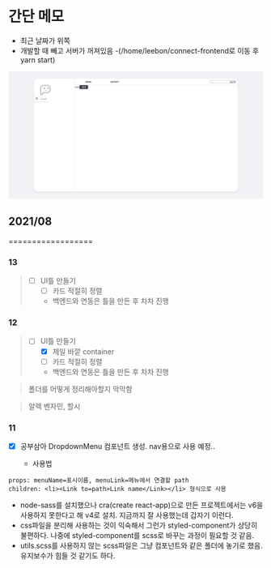 # 간단 메모

- 최근 날짜가 위쪽
- 개발할 때 빼고 서버가 꺼져있음
  -(/home/leebon/connect-frontend로 이동 후 yarn start)

![progress](./temp.png)

## 2021/08

==================

### 13

> - [ ] UI틀 만들기
>   - [ ] 카드 적절히 정렬
>   - 백엔드와 연동은 틀을 만든 후 차차 진행

### 12

> - [ ] UI틀 만들기
>   - [x] 제일 바깥 container
>   - [ ] 카드 적절히 정렬
>   - 백엔드와 연동은 틀을 만든 후 차차 진행

> 폴더를 어떻게 정리해아할지 막막함

> 알렉 벤자민, 할시

### 11

- [x] 공부삼아 DropdownMenu 컴포넌트 생성. nav용으로 사용 예정..

  - 사용법

```
props: menuName=표시이름, menuLink=메뉴에서 연결할 path
children: <li><Link to=path>Link name</Link></li> 형식으로 사용
```

- node-sass를 설치했으나 cra(create react-app)으로 만든 프로젝트에서는 v6을 사용하지 못한다고 해 v4로 설치. 지금까지 잘 사용했는데 갑자기 이런다.
- css파일을 분리해 사용하는 것이 익숙해서 그런가 styled-component가 상당히 불편하다. 나중에 styled-component를 scss로 바꾸는 과정이 필요할 것 같음.
- utils.scss를 사용하지 않는 scss파일은 그냥 컴포넌트와 같은 폴더에 놓기로 했음. 유지보수가 힘들 것 같기도 하다.
